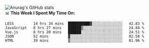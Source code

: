 
![Anurag's GitHub stats](https://github-readme-stats.vercel.app/api?username=supergczh&show_icons=true&theme=radical)
<br />
📊 **This Week I Spent My Time On:**

<!--START_SECTION:waka-->
```text
LESS         14 hrs 34 mins  ██████████▓░░░░░░░░░░░░░░   42.83 % 
JavaScript   8 hrs 27 mins   ██████▒░░░░░░░░░░░░░░░░░░   24.84 % 
Vue.js       8 hrs 20 mins   ██████░░░░░░░░░░░░░░░░░░░   24.51 % 
JSON         52 mins         ▓░░░░░░░░░░░░░░░░░░░░░░░░   02.58 % 
HTML         39 mins         ▒░░░░░░░░░░░░░░░░░░░░░░░░   01.96 % 
```
<!--END_SECTION:waka-->
